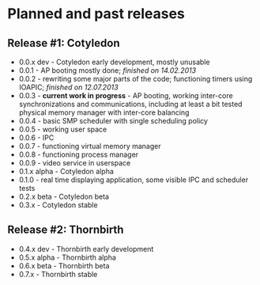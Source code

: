 # Planned and past releases

## Release #1: Cotyledon

 * 0.0.x dev - Cotyledon early development, mostly unusable
  * 0.0.1 - AP booting mostly done; *finished on 14.02.2013*
  * 0.0.2 - rewriting some major parts of the code; functioning timers using IOAPIC; *finished on 12.07.2013*
  * 0.0.3 - **current work in progress** - AP booting, working inter-core synchronizations and communications, including
at least a bit tested physical memory manager with inter-core balancing
  * 0.0.4 - basic SMP scheduler with single scheduling policy
  * 0.0.5 - working user space
  * 0.0.6 - IPC
  * 0.0.7 - functioning virtual memory manager
  * 0.0.8 - functioning process manager
  * 0.0.9 - video service in userspace
 * 0.1.x alpha - Cotyledon alpha
  * 0.1.0 - real time displaying application, some visible IPC and scheduler tests
 * 0.2.x beta - Cotyledon beta
 * 0.3.x - Cotyledon stable

## Release #2: Thornbirth

 * 0.4.x dev - Thornbirth early development
 * 0.5.x alpha - Thornbirth alpha
 * 0.6.x beta - Thornbirth beta
 * 0.7.x - Thornbirth stable

